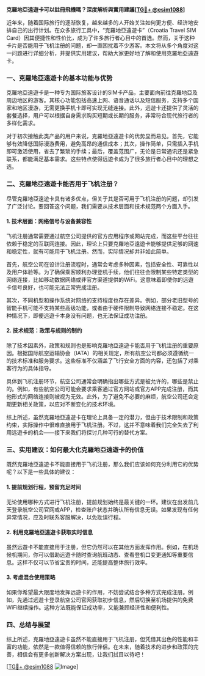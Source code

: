 **克羅地亞遠遊卡可以註冊飛機嗎？深度解析與實用建議[[TG💪+ @esim1088](https://t.me/s/esim1088)]**

近年来，随着国际旅行的逐渐恢复，越来越多的人开始关注如何更方便、经济地安排自己的出行计划。在众多旅行工具中，“克羅地亞遠遊卡”（Croatia Travel SIM Card）因其便捷性和性价比，成为了许多旅行者心目中的首选。然而，关于这种卡片是否能用于飞机注册的问题，却一直困扰着不少游客。本文将从多个角度对这一问题进行详细分析，并提供实用建议，帮助大家更好地了解和使用克羅地亞遠遊卡。

### 一、克羅地亞遠遊卡的基本功能与优势

克羅地亞遠遊卡是一种专为国际旅客设计的SIM卡产品，主要面向前往克羅地亞及周边地区的游客。其核心功能包括高速上网、语音通话以及短信服务，支持多个国家和地区漫游，无需更换手机卡即可实现无缝连接。此外，远遊卡还提供了灵活的套餐选择，用户可以根据自身需求购买短期或长期的服务，非常符合现代旅行者的多样化需求。

对于初次接触此类产品的用户来说，克羅地亞遠遊卡的优势显而易见。首先，它能够有效降低国际漫游费用，避免高昂的通信成本；其次，操作简单，只需插入手机即可激活使用，省去了繁琐的手续；最后，覆盖范围广，无论是日常通讯还是紧急联系，都能满足基本需求。这些特点使得远遊卡成为了很多旅行者心目中的理想之选。

### 二、克羅地亞遠遊卡能否用于飞机注册？

尽管克羅地亞遠遊卡具有诸多优点，但关于其是否可用于飞机注册的问题，却引发了广泛讨论。要回答这个问题，我们需要从技术层面和技术规范两个方面入手。

#### 1. 技术层面：网络信号与设备兼容性

飞机注册通常需要通过航空公司提供的官方应用程序或网站完成，而这些平台往往依赖于稳定的互联网连接。因此，理论上只要克羅地亞遠遊卡能够提供足够的网速和稳定性，就有可能用于飞机注册。然而，实际情况却并非如此简单。

首先，航空公司在设计注册流程时，通常会考虑多种因素，包括安全性、可靠性以及用户体验等。为了确保乘客顺利办理登机手续，他们往往会限制某些特定类型的网络连接，比如移动数据网络或非官方渠道提供的WiFi。这意味着即使你的远遊卡信号良好，也可能无法正常完成注册。

其次，不同机型和操作系统对网络的支持程度也存在差异。例如，部分老旧型号的智能手机可能不支持某些高级功能，或者由于硬件限制导致网络连接不稳定。在这种情况下，即便远遊卡本身没有问题，也无法保证成功注册。

#### 2. 技术规范：政策与规则的制约

除了技术因素外，政策和规则也是影响克羅地亞遠遊卡能否用于飞机注册的重要原因。根据国际航空运输协会（IATA）的相关规定，所有航空公司都必须遵循统一的技术标准和服务要求。这些标准不仅涵盖了飞行安全方面的内容，还包括了对乘客行为的具体指导。

具体到飞机注册环节，航空公司通常会明确指出哪些方式是被允许的，哪些是禁止的。例如，有些航空公司可能会要求乘客通过官方网站或官方APP完成注册，而其他形式的网络连接则被视为无效。此外，为了避免不必要的麻烦，航空公司还会定期更新相关政策，以应对不断变化的技术环境。

综上所述，虽然克羅地亞遠遊卡在理论上具备一定的潜力，但由于技术限制和政策约束，实际操作中很难直接用于飞机注册。不过，这并不意味着我们完全失去了利用远遊卡的机会——接下来我们将探讨几种可行的替代方案。

### 三、实用建议：如何最大化克羅地亞遠遊卡的价值

既然克羅地亞遠遊卡不能直接用于飞机注册，那么我们应该如何充分利用它的优势呢？以下是一些具体的建议：

#### 1. 提前规划行程，预留充足时间

无论使用哪种方式进行飞机注册，提前规划始终是最关键的一环。建议在出发前几天登录航空公司官网或APP，检查账户状态并确认所有信息无误。如果发现有任何异常情况，应及时联系客服解决，以免耽误行程。

#### 2. 利用克羅地亞遠遊卡获取实时信息

虽然远遊卡不能直接用于注册，但它仍然可以在其他方面发挥作用。例如，在机场候机期间，你可以借助远遊卡随时查询航班动态、查看登机口变更通知等重要信息。这样不仅可以节省宝贵的时间，还能提高整体旅行效率。

#### 3. 考虑混合使用策略

如果你希望最大限度地发挥远遊卡的作用，不妨尝试结合多种方式完成注册。例如，先通过远遊卡登录航空公司官网获取初步信息，然后切换至机场提供的免费WiFi继续操作。这种方法既能保证成功率，又能兼顾经济性和便利性。

### 四、总结与展望

综上所述，克羅地亞遠遊卡虽然不能直接用于飞机注册，但凭借其出色的性能和丰富的功能，依然是一款值得信赖的旅行伴侣。在未来，随着技术的进步和政策的完善，相信会有更多创新解决方案出现，让我们拭目以待吧！

[[TG💪+ @esim1088](https://t.me/s/esim1088) ![Image](https://i.postimg.cc/4NQfJmqS/Snipaste-2025-05-13-00-14-12.png)]
